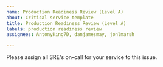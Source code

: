 ```yaml
---
name: Production Readiness Review (Level A)
about: Critical service template
title: Production Readiness Review (Level A)
labels: production readiness review
assignees: AntonyKing7D, danjamesmay, jonlmarsh

---
```


Please assign all SRE's on-call for your service to this issue.
